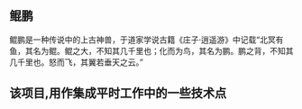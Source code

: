 ## 鲲鹏
鲲鹏是一种传说中的上古神兽，于道家学说古籍《庄子·逍遥游》中记载“北冥有鱼，其名为鲲。鲲之大，不知其几千里也；化而为鸟，其名为鹏。鹏之背，不知其几千里也。怒而飞，其翼若垂天之云。”

## 该项目,用作集成平时工作中的一些技术点
